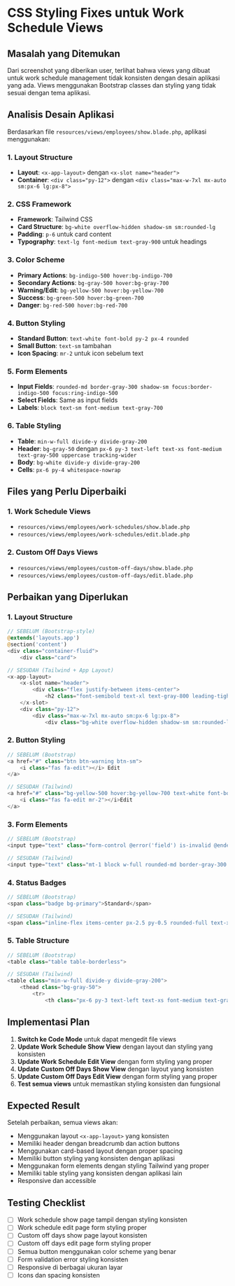 # CSS Styling Fixes untuk Work Schedule Views

## Masalah yang Ditemukan

Dari screenshot yang diberikan user, terlihat bahwa views yang dibuat untuk work schedule management tidak konsisten dengan desain aplikasi yang ada. Views menggunakan Bootstrap classes dan styling yang tidak sesuai dengan tema aplikasi.

## Analisis Desain Aplikasi

Berdasarkan file `resources/views/employees/show.blade.php`, aplikasi menggunakan:

### 1. Layout Structure
- **Layout**: `<x-app-layout>` dengan `<x-slot name="header">`
- **Container**: `<div class="py-12">` dengan `<div class="max-w-7xl mx-auto sm:px-6 lg:px-8">`

### 2. CSS Framework
- **Framework**: Tailwind CSS
- **Card Structure**: `bg-white overflow-hidden shadow-sm sm:rounded-lg`
- **Padding**: `p-6` untuk card content
- **Typography**: `text-lg font-medium text-gray-900` untuk headings

### 3. Color Scheme
- **Primary Actions**: `bg-indigo-500 hover:bg-indigo-700`
- **Secondary Actions**: `bg-gray-500 hover:bg-gray-700`
- **Warning/Edit**: `bg-yellow-500 hover:bg-yellow-700`
- **Success**: `bg-green-500 hover:bg-green-700`
- **Danger**: `bg-red-500 hover:bg-red-700`

### 4. Button Styling
- **Standard Button**: `text-white font-bold py-2 px-4 rounded`
- **Small Button**: `text-sm` tambahan
- **Icon Spacing**: `mr-2` untuk icon sebelum text

### 5. Form Elements
- **Input Fields**: `rounded-md border-gray-300 shadow-sm focus:border-indigo-500 focus:ring-indigo-500`
- **Select Fields**: Same as input fields
- **Labels**: `block text-sm font-medium text-gray-700`

### 6. Table Styling
- **Table**: `min-w-full divide-y divide-gray-200`
- **Header**: `bg-gray-50` dengan `px-6 py-3 text-left text-xs font-medium text-gray-500 uppercase tracking-wider`
- **Body**: `bg-white divide-y divide-gray-200`
- **Cells**: `px-6 py-4 whitespace-nowrap`

## Files yang Perlu Diperbaiki

### 1. Work Schedule Views
- `resources/views/employees/work-schedules/show.blade.php`
- `resources/views/employees/work-schedules/edit.blade.php`

### 2. Custom Off Days Views  
- `resources/views/employees/custom-off-days/show.blade.php`
- `resources/views/employees/custom-off-days/edit.blade.php`

## Perbaikan yang Diperlukan

### 1. Layout Structure
```php
// SEBELUM (Bootstrap-style)
@extends('layouts.app')
@section('content')
<div class="container-fluid">
    <div class="card">

// SESUDAH (Tailwind + App Layout)
<x-app-layout>
    <x-slot name="header">
        <div class="flex justify-between items-center">
            <h2 class="font-semibold text-xl text-gray-800 leading-tight">
    </x-slot>
    <div class="py-12">
        <div class="max-w-7xl mx-auto sm:px-6 lg:px-8">
            <div class="bg-white overflow-hidden shadow-sm sm:rounded-lg">
```

### 2. Button Styling
```php
// SEBELUM (Bootstrap)
<a href="#" class="btn btn-warning btn-sm">
    <i class="fas fa-edit"></i> Edit
</a>

// SESUDAH (Tailwind)
<a href="#" class="bg-yellow-500 hover:bg-yellow-700 text-white font-bold py-2 px-4 rounded text-sm">
    <i class="fas fa-edit mr-2"></i>Edit
</a>
```

### 3. Form Elements
```php
// SEBELUM (Bootstrap)
<input type="text" class="form-control @error('field') is-invalid @enderror">

// SESUDAH (Tailwind)
<input type="text" class="mt-1 block w-full rounded-md border-gray-300 shadow-sm focus:border-indigo-500 focus:ring-indigo-500 @error('field') border-red-300 text-red-900 placeholder-red-300 focus:border-red-500 focus:ring-red-500 @enderror">
```

### 4. Status Badges
```php
// SEBELUM (Bootstrap)
<span class="badge bg-primary">Standard</span>

// SESUDAH (Tailwind)
<span class="inline-flex items-center px-2.5 py-0.5 rounded-full text-xs font-medium bg-indigo-100 text-indigo-800">Standard</span>
```

### 5. Table Structure
```php
// SEBELUM (Bootstrap)
<table class="table table-borderless">

// SESUDAH (Tailwind)
<table class="min-w-full divide-y divide-gray-200">
    <thead class="bg-gray-50">
        <tr>
            <th class="px-6 py-3 text-left text-xs font-medium text-gray-500 uppercase tracking-wider">
```

## Implementasi Plan

1. **Switch ke Code Mode** untuk dapat mengedit file views
2. **Update Work Schedule Show View** dengan layout dan styling yang konsisten
3. **Update Work Schedule Edit View** dengan form styling yang proper
4. **Update Custom Off Days Show View** dengan layout yang konsisten
5. **Update Custom Off Days Edit View** dengan form styling yang proper
6. **Test semua views** untuk memastikan styling konsisten dan fungsional

## Expected Result

Setelah perbaikan, semua views akan:
- Menggunakan layout `<x-app-layout>` yang konsisten
- Memiliki header dengan breadcrumb dan action buttons
- Menggunakan card-based layout dengan proper spacing
- Memiliki button styling yang konsisten dengan aplikasi
- Menggunakan form elements dengan styling Tailwind yang proper
- Memiliki table styling yang konsisten dengan aplikasi lain
- Responsive dan accessible

## Testing Checklist

- [ ] Work schedule show page tampil dengan styling konsisten
- [ ] Work schedule edit page form styling proper
- [ ] Custom off days show page layout konsisten  
- [ ] Custom off days edit page form styling proper
- [ ] Semua button menggunakan color scheme yang benar
- [ ] Form validation error styling konsisten
- [ ] Responsive di berbagai ukuran layar
- [ ] Icons dan spacing konsisten